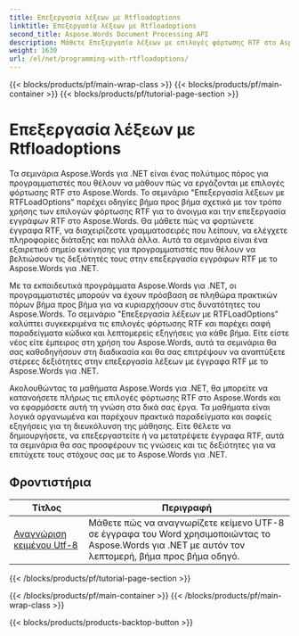 ```yaml
---
title: Επεξεργασία λέξεων με Rtfloadoptions
linktitle: Επεξεργασία λέξεων με Rtfloadoptions
second_title: Aspose.Words Document Processing API
description: Μάθετε Επεξεργασία λέξεων με επιλογές φόρτωσης RTF στο Aspose.Words για .NET. Μάθετε πώς να φορτώνετε και να χειρίζεστε έγγραφα RTF χρησιμοποιώντας οδηγίες βήμα προς βήμα και δείγμα κώδικα C#.
weight: 1630
url: /el/net/programming-with-rtfloadoptions/
---
```


{{< blocks/products/pf/main-wrap-class >}}
{{< blocks/products/pf/main-container >}}
{{< blocks/products/pf/tutorial-page-section >}}

# Επεξεργασία λέξεων με Rtfloadoptions

Τα σεμινάρια Aspose.Words για .NET είναι ένας πολύτιμος πόρος για προγραμματιστές που θέλουν να μάθουν πώς να εργάζονται με επιλογές φόρτωσης RTF στο Aspose.Words. Το σεμινάριο "Επεξεργασία λέξεων με RTFLoadOptions" παρέχει οδηγίες βήμα προς βήμα σχετικά με τον τρόπο χρήσης των επιλογών φόρτωσης RTF για το άνοιγμα και την επεξεργασία εγγράφων RTF στο Aspose.Words. Θα μάθετε πώς να φορτώνετε έγγραφα RTF, να διαχειρίζεστε γραμματοσειρές που λείπουν, να ελέγχετε πληροφορίες διάταξης και πολλά άλλα. Αυτά τα σεμινάρια είναι ένα εξαιρετικό σημείο εκκίνησης για προγραμματιστές που θέλουν να βελτιώσουν τις δεξιότητές τους στην επεξεργασία εγγράφων RTF με το Aspose.Words για .NET.

Με τα εκπαιδευτικά προγράμματα Aspose.Words για .NET, οι προγραμματιστές μπορούν να έχουν πρόσβαση σε πληθώρα πρακτικών πόρων βήμα προς βήμα για να κυριαρχήσουν στις δυνατότητες του Aspose.Words. Το σεμινάριο "Επεξεργασία λέξεων με RTFLoadOptions" καλύπτει συγκεκριμένα τις επιλογές φόρτωσης RTF και παρέχει σαφή παραδείγματα κώδικα και λεπτομερείς εξηγήσεις για κάθε βήμα. Είτε είστε νέος είτε έμπειρος στη χρήση του Aspose.Words, αυτά τα σεμινάρια θα σας καθοδηγήσουν στη διαδικασία και θα σας επιτρέψουν να αναπτύξετε στέρεες δεξιότητες στην επεξεργασία λέξεων με έγγραφα RTF με το Aspose.Words για .NET.

Ακολουθώντας τα μαθήματα Aspose.Words για .NET, θα μπορείτε να κατανοήσετε πλήρως τις επιλογές φόρτωσης RTF στο Aspose.Words και να εφαρμόσετε αυτή τη γνώση στα δικά σας έργα. Τα μαθήματα είναι λογικά οργανωμένα και παρέχουν πρακτικά παραδείγματα και σαφείς εξηγήσεις για τη διευκόλυνση της μάθησης. Είτε θέλετε να δημιουργήσετε, να επεξεργαστείτε ή να μετατρέψετε έγγραφα RTF, αυτά τα σεμινάρια θα σας προσφέρουν τις γνώσεις και τις δεξιότητες για να επιτύχετε τους στόχους σας με το Aspose.Words για .NET.

 ## Φροντιστήρια
| Τίτλος | Περιγραφή |
| --- | --- |
| [Αναγνώριση κειμένου Utf-8](./recognize-utf8-text/) | Μάθετε πώς να αναγνωρίζετε κείμενο UTF-8 σε έγγραφα του Word χρησιμοποιώντας το Aspose.Words για .NET με αυτόν τον λεπτομερή, βήμα προς βήμα οδηγό. |
{{< /blocks/products/pf/tutorial-page-section >}}

{{< /blocks/products/pf/main-container >}}
{{< /blocks/products/pf/main-wrap-class >}}

{{< blocks/products/products-backtop-button >}}
